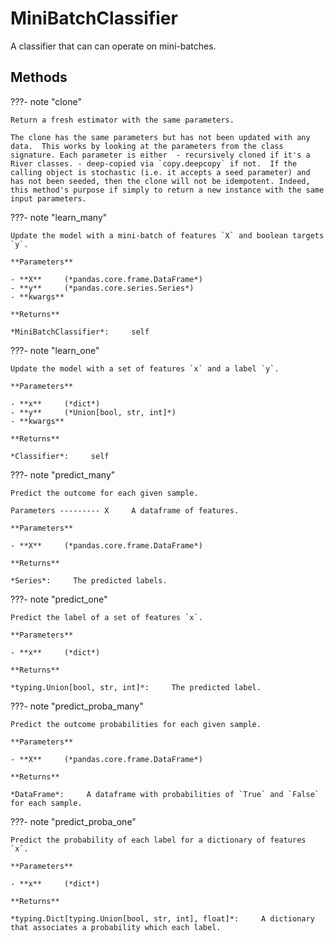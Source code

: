 # MiniBatchClassifier

A classifier that can can operate on mini-batches.






## Methods

???- note "clone"

    Return a fresh estimator with the same parameters.

    The clone has the same parameters but has not been updated with any data.  This works by looking at the parameters from the class signature. Each parameter is either  - recursively cloned if it's a River classes. - deep-copied via `copy.deepcopy` if not.  If the calling object is stochastic (i.e. it accepts a seed parameter) and has not been seeded, then the clone will not be idempotent. Indeed, this method's purpose if simply to return a new instance with the same input parameters.

    
???- note "learn_many"

    Update the model with a mini-batch of features `X` and boolean targets `y`.

    **Parameters**

    - **X**     (*pandas.core.frame.DataFrame*)    
    - **y**     (*pandas.core.series.Series*)    
    - **kwargs**    
    
    **Returns**

    *MiniBatchClassifier*:     self
    
???- note "learn_one"

    Update the model with a set of features `x` and a label `y`.

    **Parameters**

    - **x**     (*dict*)    
    - **y**     (*Union[bool, str, int]*)    
    - **kwargs**    
    
    **Returns**

    *Classifier*:     self
    
???- note "predict_many"

    Predict the outcome for each given sample.

    Parameters --------- X     A dataframe of features.

    **Parameters**

    - **X**     (*pandas.core.frame.DataFrame*)    
    
    **Returns**

    *Series*:     The predicted labels.
    
???- note "predict_one"

    Predict the label of a set of features `x`.

    **Parameters**

    - **x**     (*dict*)    
    
    **Returns**

    *typing.Union[bool, str, int]*:     The predicted label.
    
???- note "predict_proba_many"

    Predict the outcome probabilities for each given sample.

    **Parameters**

    - **X**     (*pandas.core.frame.DataFrame*)    
    
    **Returns**

    *DataFrame*:     A dataframe with probabilities of `True` and `False` for each sample.
    
???- note "predict_proba_one"

    Predict the probability of each label for a dictionary of features `x`.

    **Parameters**

    - **x**     (*dict*)    
    
    **Returns**

    *typing.Dict[typing.Union[bool, str, int], float]*:     A dictionary that associates a probability which each label.
    
